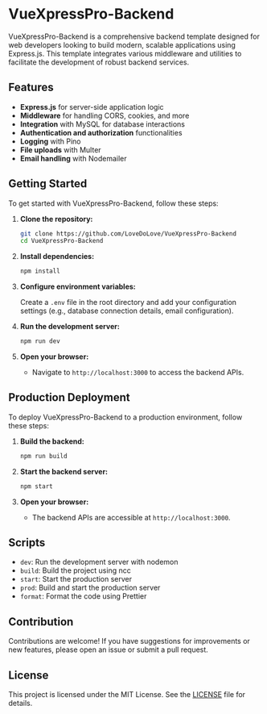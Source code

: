 # VueXpressPro-Backend

VueXpressPro-Backend is a comprehensive backend template designed for web developers looking to build modern, scalable applications using Express.js. This template integrates various middleware and utilities to facilitate the development of robust backend services.

## Features

- **Express.js** for server-side application logic
- **Middleware** for handling CORS, cookies, and more
- **Integration** with MySQL for database interactions
- **Authentication and authorization** functionalities
- **Logging** with Pino
- **File uploads** with Multer
- **Email handling** with Nodemailer

## Getting Started

To get started with VueXpressPro-Backend, follow these steps:

1. **Clone the repository:**

   ```sh
   git clone https://github.com/LoveDoLove/VueXpressPro-Backend
   cd VueXpressPro-Backend
   ```

2. **Install dependencies:**

   ```sh
   npm install
   ```

3. **Configure environment variables:**

   Create a `.env` file in the root directory and add your configuration settings (e.g., database connection details, email configuration).

4. **Run the development server:**

   ```sh
   npm run dev
   ```

5. **Open your browser:**

   - Navigate to `http://localhost:3000` to access the backend APIs.

## Production Deployment

To deploy VueXpressPro-Backend to a production environment, follow these steps:

1. **Build the backend:**

   ```sh
   npm run build
   ```

2. **Start the backend server:**

   ```sh
   npm start
   ```

3. **Open your browser:**

   - The backend APIs are accessible at `http://localhost:3000`.

## Scripts

- `dev`: Run the development server with nodemon
- `build`: Build the project using ncc
- `start`: Start the production server
- `prod`: Build and start the production server
- `format`: Format the code using Prettier

## Contribution

Contributions are welcome! If you have suggestions for improvements or new features, please open an issue or submit a pull request.

## License

This project is licensed under the MIT License. See the [LICENSE](LICENSE) file for details.
